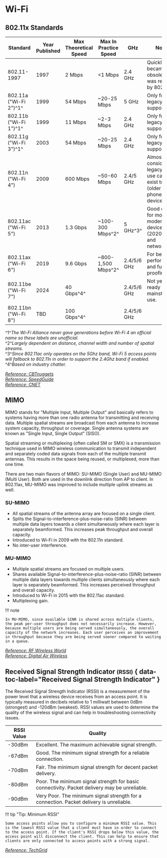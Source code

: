 # Wi-Fi

## 802.11x Standards

Standard               | Year Published | Max Theoretical Speed | Max In Practice Speed | GHz         | Notes
---------------------- | -------------- | --------------------- | --------------------- | ----------- | -----
802.11-1997            | 1997           | 2 Mbps                | <1 Mbps               | 2.4 GHz     | Quickly became obsolete and was replaced by 802.11b
802.11a ("Wi-Fi 2")^1^ | 1999           | 54 Mbps               | ~20-25 Mbps           | 5 GHz       | Only for legacy support
802.11b ("Wi-Fi 1")^1^ | 1999           | 11 Mbps               | ~2-3 Mbps             | 2.4 GHz     | Only for legacy support
802.11g ("Wi-Fi 3")^1^ | 2003           | 54 Mbps               | ~20-25 Mbps           | 2.4 GHz     | Only for legacy support
802.11n ("Wi-Fi 4")    | 2009           | 600 Mbps              | ~50-60 Mbps           | 2.4/5 GHz   | Almost considered legacy. Few use cases exist today (older phones, IoT devices)
802.11ac ("Wi-Fi 5")   | 2013           | 1.3 Gbps              | ~100-300 Mbps^2^      | 5 GHz^3^    | Good choice for most modern devices (2020/2021) and networks.
802.11ax ("Wi-Fi 6")   | 2019           | 9.6 Gbps              | ~800-1,500 Mbps^2^    | 2.4/5/6 GHz | For best performance and future proofing.
802.11be ("Wi-Fi 7")   | 2024           | 40 Gbps^4^            |                       | 2.4/5/6 GHz | Not yet ready for mainstream use.
802.11bn ("Wi-Fi 8")   | TBD            | 100 Gbps^4^           |                       | 2.4/5/6 GHz |

^1^*The Wi-Fi Alliance never gave generations before Wi-Fi 4 an official name so these labels are unofficial.*<br>
^2^*Largely dependent on distance, channel width and number of spatial streams.*<br>
^3^*Since 802.11ac only operates on the 5Ghz band, Wi-Fi 5 access points will fallback to 802.11n in order to support the 2.4Ghz band if enabled.*<br>
^4^*Based on industry chatter.*

*[Reference: CBTnuggets](https://www.cbtnuggets.com/blog/technology/networking/when-to-use-802-11-a-b-g-b-nc-wifi-standards)*<br>
*[Reference: SpeedGuide](https://www.speedguide.net/faq/what-is-the-actual-real-life-speed-of-wireless-374)*<br>
*[Reference: CNET](https://www.cnet.com/home/internet/how-fast-is-wi-fi-6/)*

## MIMO

MIMO stands for "Multiple Input, Multiple Output" and basically refers to systems having more than one radio antenna for transmitting and receiving data. Multiple spatial streams are broadcast from each antenna to increase system capacity, throughput or coverage. Single antenna systems are known as "Single Input, Single Output" (SISO).

Spatial streaming or multiplexing (often called SM or SMX) is a transmission technique used in MIMO wireless communication to transmit independent and separately coded data signals from each of the multiple transmit antennas. This results in the space being reused, or multiplexed, more than one time.

There are two main flavors of MIMO: SU-MIMO (Single User) and MU-MIMO (Multi User). Both are used in the downlink direction from AP to client. In 802.11ax, MU-MIMO was improved to include multiple uplink streams as well.

### SU-MIMO

- All spatial streams of the antenna array are focused on a single client.
- Splits the Signal-to-interference-plus-noise-ratio (SINR) between multiple data layers towards a client simultaneously where each layer is separately beamformed. This increases peak throughput and overall capacity.
- Introduced to Wi-Fi in 2009 with the 802.11n standard.
- No inter-user interference.

### MU-MIMO

- Multiple spatial streams are focused on multiple users.
- Shares available Signal-to-interference-plus-noise-ratio (SINR) between multiple data layers towards multiple clients simultaneously where each layer is separately beamformed. This increases perceived throughput and overall capacity.
- Introduced to Wi-Fi in 2015 with the 802.11ac standard.
- Multiplexing gain.

!!! note

    In MU-MIMO, since available SINR is shared across multiple clients, the peak per-user throughput does not necessarily increase. However, because multiple users are being served simultaneously, the overall capacity of the network increases. Each user perceives an improvement in throughput because they are being served sooner compared to waiting in a queue.

*[Reference: RF Wireless World](https://www.rfwireless-world.com/Terminology/Difference-between-SU-MIMO-and-MU-MIMO.html)*<br>
*[Reference: Digital Air Wireless](https://www.rfwireless-world.com/Terminology/Difference-between-SU-MIMO-and-MU-MIMO.html)*

## Received Signal Strength Indicator <small>(RSSI)</small> { data-toc-label="Received Signal Strength Indicator" }

The Received Signal Strength Indicator (RSSI) is a measurement of the power level that a wireless device receives from an access point. It is typically measured in decibels relative to 1 milliwatt between 0dBm (strongest) and -120dBm (weakest). RSSI values are used to determine the quality of the wireless signal and can help in troubleshooting connectivity issues.

RSSI Value | Quality
---------- | -------
-30dBm     | Excellent. The maximum achievable signal strength.
-67dBm     | Good. The minimum signal strength for a reliable connection.
-70dBm     | Fair. The minimum signal strength for decent packet delivery.
-80dBm     | Poor. The minimum signal strength for basic connectivity. Packet delivery may be unreliable.
-90dBm     | Very Poor. The minimum signal strength for a connection. Packet delivery is unreliable. 

!!! tip "Tip: Minimum RSSI"

    Some access points allow you to configure a minimum RSSI value. This is the lowest RSSI value that a client must have in order to connect to the access point. If the client's RSSI drops below this value, the access point will disconnect the client. This can help to ensure that clients are only connected to access points with a strong signal.

*[Reference: TechGrid](https://techgrid.com/blog/wifi-signal-strength)*